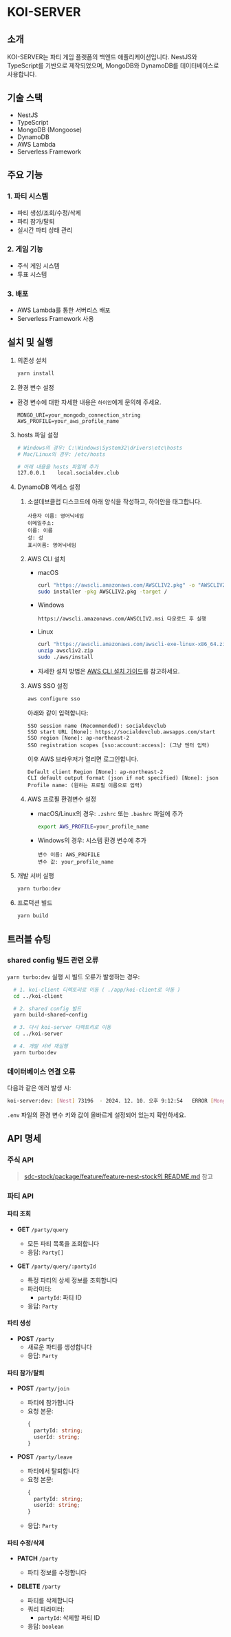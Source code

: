 # KOI-SERVER

## 소개
KOI-SERVER는 파티 게임 플랫폼의 백엔드 애플리케이션입니다. NestJS와 TypeScript를 기반으로 제작되었으며, MongoDB와 DynamoDB를 데이터베이스로 사용합니다.

## 기술 스택
- NestJS
- TypeScript
- MongoDB (Mongoose)
- DynamoDB
- AWS Lambda
- Serverless Framework

## 주요 기능

### 1. 파티 시스템
- 파티 생성/조회/수정/삭제
- 파티 참가/탈퇴
- 실시간 파티 상태 관리

### 2. 게임 기능
- 주식 게임 시스템
- 투표 시스템

### 3. 배포
- AWS Lambda를 통한 서버리스 배포
- Serverless Framework 사용

## 설치 및 실행

1. 의존성 설치
    ```bash
    yarn install
    ```

2. 환경 변수 설정
- 환경 변수에 대한 자세한 내용은 `하이안`에게 문의해 주세요.
    ```
    MONGO_URI=your_mongodb_connection_string
    AWS_PROFILE=your_aws_profile_name
    ```

3. hosts 파일 설정
    ```bash
    # Windows의 경우: C:\Windows\System32\drivers\etc\hosts
    # Mac/Linux의 경우: /etc/hosts
    
    # 아래 내용을 hosts 파일에 추가
    127.0.0.1    local.socialdev.club
    ```

4. DynamoDB 액세스 설정
   1. 소셜데브클럽 디스코드에 아래 양식을 작성하고, 하이안을 태그합니다.
      ```
      사용자 이름: 영어닉네임
      이메일주소:
      이름: 이름
      성: 성
      표시이름: 영어닉네임
      ```

   2. AWS CLI 설치
      - macOS
        ```bash
        curl "https://awscli.amazonaws.com/AWSCLIV2.pkg" -o "AWSCLIV2.pkg"
        sudo installer -pkg AWSCLIV2.pkg -target /
        ```
      - Windows
        ```
        https://awscli.amazonaws.com/AWSCLIV2.msi 다운로드 후 실행
        ```
      - Linux
        ```bash
        curl "https://awscli.amazonaws.com/awscli-exe-linux-x86_64.zip" -o "awscliv2.zip"
        unzip awscliv2.zip
        sudo ./aws/install
        ```
      - 자세한 설치 방법은 [AWS CLI 설치 가이드](https://docs.aws.amazon.com/ko_kr/cli/latest/userguide/getting-started-install.html)를 참고하세요.

   3. AWS SSO 설정
      ```bash
      aws configure sso
      ```
      
      아래와 같이 입력합니다:
      ```
      SSO session name (Recommended): socialdevclub
      SSO start URL [None]: https://socialdevclub.awsapps.com/start
      SSO region [None]: ap-northeast-2
      SSO registration scopes [sso:account:access]: (그냥 엔터 입력)
      ```
      
      이후 AWS 브라우저가 열리면 로그인합니다.
      
      ```
      Default client Region [None]: ap-northeast-2
      CLI default output format (json if not specified) [None]: json
      Profile name: (원하는 프로필 이름으로 입력)
      ```

   4. AWS 프로필 환경변수 설정
      - macOS/Linux의 경우: `.zshrc` 또는 `.bashrc` 파일에 추가
        ```bash
        export AWS_PROFILE=your_profile_name
        ```
      - Windows의 경우: 시스템 환경 변수에 추가
        ```
        변수 이름: AWS_PROFILE
        변수 값: your_profile_name
        ```

5. 개발 서버 실행
    ```bash
    yarn turbo:dev
    ```

6. 프로덕션 빌드
    ```bash
    yarn build
    ```

## 트러블 슈팅

### shared config 빌드 관련 오류

  `yarn turbo:dev` 실행 시 빌드 오류가 발생하는 경우:

  ```bash
    # 1. koi-client 디렉토리로 이동 ( ./app/koi-client로 이동 )
    cd ../koi-client

    # 2. shared config 빌드
    yarn build-shared~config

    # 3. 다시 koi-server 디렉토리로 이동
    cd ../koi-server

    # 4. 개발 서버 재실행
    yarn turbo:dev
  ```


### 데이터베이스 연결 오류

  다음과 같은 에러 발생 시:
  ```bash
  koi-server:dev: [Nest] 73196  - 2024. 12. 10. 오후 9:12:54   ERROR [MongooseModule] Unable to connect to the database. Retrying (1)...
  ```
  `.env` 파일의 환경 변수 키와 값이 올바르게 설정되어 있는지 확인하세요.

## API 명세

### 주식 API

> [sdc-stock/package/feature/feature-nest-stock의 README.md](https://github.com/omizha/sdc-stock/blob/main/package/feature/feature-nest-stock/README.md) 참고

### 파티 API

#### 파티 조회
- **GET** `/party/query`
  - 모든 파티 목록을 조회합니다
  - 응답: `Party[]`

- **GET** `/party/query/:partyId`
  - 특정 파티의 상세 정보를 조회합니다
  - 파라미터:
    - `partyId`: 파티 ID
  - 응답: `Party`

#### 파티 생성
- **POST** `/party`
  - 새로운 파티를 생성합니다
  - 응답: `Party`

#### 파티 참가/탈퇴
- **POST** `/party/join`
  - 파티에 참가합니다
  - 요청 본문:
    ```typescript
    {
      partyId: string;
      userId: string;
    }
    ```

- **POST** `/party/leave`
  - 파티에서 탈퇴합니다
  - 요청 본문:
    ```typescript
    {
      partyId: string;
      userId: string;
    }
    ```
  - 응답: `Party`

#### 파티 수정/삭제
- **PATCH** `/party`
  - 파티 정보를 수정합니다

- **DELETE** `/party`
  - 파티를 삭제합니다
  - 쿼리 파라미터:
    - `partyId`: 삭제할 파티 ID
  - 응답: `boolean`